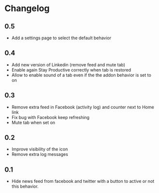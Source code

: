 # Changelog

## 0.5

* Add a settings page to select the default behavior

## 0.4

* Add new version of Linkedin (remove feed and mute tab)
* Enable again Stay Productive correctly when tab is restored
* Allow to enable sound of a tab even if the the addon behavior is set to on

## 0.3

* Remove extra feed in Facebook (activity log) and counter next to Home link
* Fix bug with Facebook keep refreshing
* Mute tab when set on

## 0.2

* Improve visibility of the icon
* Remove extra log messages

## 0.1

* Hide news feed from facebook and twitter with a button to active or not this behavior.
